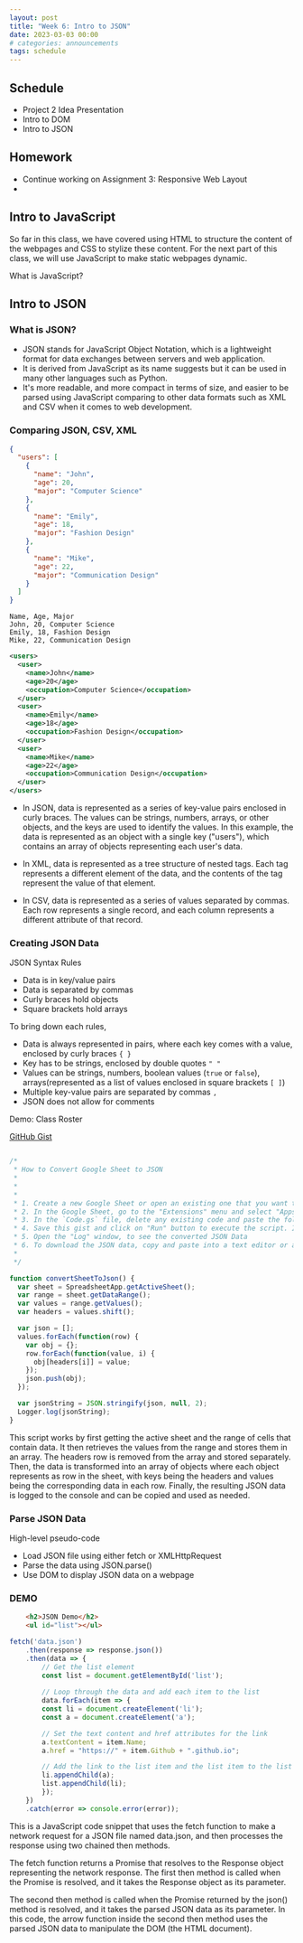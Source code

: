 ```yaml
---
layout: post
title: "Week 6: Intro to JSON"
date: 2023-03-03 00:00
# categories: announcements
tags: schedule
---
```


## Schedule
- Project 2 Idea Presentation
- Intro to DOM
- Intro to JSON

## Homework
- Continue working on Assignment 3: Responsive Web Layout
-


## Intro to JavaScript

So far in this class, we have covered using HTML to structure the content of the webpages and CSS to stylize these content. For the next part of this class, we will use JavaScript to make static webpages dynamic.

What is JavaScript?



## Intro to JSON

### What is JSON?

- JSON stands for JavaScript Object Notation, which is a lightweight format for data exchanges between servers and web application.
- It is derived from JavaScript as its name suggests but it can be used in many other languages such as Python.
- It's more readable, and more compact in terms of size, and easier to be parsed using JavaScript comparing to other data formats such as XML and CSV when it comes to web development.

### Comparing JSON, CSV, XML

```json
{
  "users": [
    {
      "name": "John",
      "age": 20,
      "major": "Computer Science"
    },
    {
      "name": "Emily",
      "age": 18,
      "major": "Fashion Design"
    },
    {
      "name": "Mike",
      "age": 22,
      "major": "Communication Design"
    }
  ]
}
```

```csv
Name, Age, Major
John, 20, Computer Science
Emily, 18, Fashion Design
Mike, 22, Communication Design
```

```xml
<users>
  <user>
    <name>John</name>
    <age>20</age>
    <occupation>Computer Science</occupation>
  </user>
  <user>
    <name>Emily</name>
    <age>18</age>
    <occupation>Fashion Design</occupation>
  </user>
  <user>
    <name>Mike</name>
    <age>22</age>
    <occupation>Communication Design</occupation>
  </user>
</users>
```

- In JSON, data is represented as a series of key-value pairs enclosed in curly braces. The values can be strings, numbers, arrays, or other objects, and the keys are used to identify the values. In this example, the data is represented as an object with a single key ("users"), which contains an array of objects representing each user's data.

- In XML, data is represented as a tree structure of nested tags. Each tag represents a different element of the data, and the contents of the tag represent the value of that element.

- In CSV, data is represented as a series of values separated by commas. Each row represents a single record, and each column represents a different attribute of that record.

### Creating JSON Data
JSON Syntax Rules
- Data is in key/value pairs
- Data is separated by commas
- Curly braces hold objects
- Square brackets hold arrays

To bring down each rules,
- Data is always represented in pairs, where each key comes with a value, enclosed by curly braces `{ }`
- Key has to be strings, enclosed by double quotes `" "`
- Values can be strings, numbers, boolean values (`true` or `false`), arrays(represented as a list of values enclosed in square brackets `[ ]`)
- Multiple key-value pairs are separated by commas `,`
- JSON does not allow for comments

Demo: Class Roster

[GitHub Gist](https://gist.github.com/lilanyang/4654e594513071378f958a93e2364d6f)

```js

/*
 * How to Convert Google Sheet to JSON
 *
 * 
 * 
 * 1. Create a new Google Sheet or open an existing one that you want to convert to JSON.
 * 2. In the Google Sheet, go to the "Extensions" menu and select "Apps Script".
 * 3. In the `Code.gs` file, delete any existing code and paste the following code:
 * 4. Save this gist and click on "Run" button to execute the script. If prompted, make sure to grant access to your Google Sheet.
 * 5. Open the "Log" window, to see the converted JSON Data
 * 6. To download the JSON data, copy and paste into a text editor or a JSON formatter such as https://jsonformatter.curiousconcept.com/
 *
 */

function convertSheetToJson() {
  var sheet = SpreadsheetApp.getActiveSheet();
  var range = sheet.getDataRange();
  var values = range.getValues();
  var headers = values.shift();

  var json = [];
  values.forEach(function(row) {
    var obj = {};
    row.forEach(function(value, i) {
      obj[headers[i]] = value;
    });
    json.push(obj);
  });

  var jsonString = JSON.stringify(json, null, 2);
  Logger.log(jsonString);
}
```

This script works by first getting the active sheet and the range of cells that contain data. It then retrieves the values from the range and stores them in an array. The headers row is removed from the array and stored separately. Then, the data is transformed into an array of objects where each object represents as row in the sheet, with keys being the headers and values being the corresponding data in each row. Finally, the resulting JSON data is logged to the console and can be copied and used as needed.

### Parse JSON Data

High-level pseudo-code

- Load JSON file using either fetch or XMLHttpRequest
- Parse the data using JSON.parse()
- Use DOM to display JSON data on a webpage




### DEMO

```html
    <h2>JSON Demo</h2>
    <ul id="list"></ul>
```

```js
fetch('data.json')
    .then(response => response.json())
    .then(data => {
        // Get the list element
        const list = document.getElementById('list');
                
        // Loop through the data and add each item to the list
        data.forEach(item => {
        const li = document.createElement('li');
        const a = document.createElement('a');

        // Set the text content and href attributes for the link
        a.textContent = item.Name;
        a.href = "https://" + item.Github + ".github.io";

        // Add the link to the list item and the list item to the list
        li.appendChild(a);
        list.appendChild(li);
        });
    })
    .catch(error => console.error(error));
```

This is a JavaScript code snippet that uses the fetch function to make a network request for a JSON file named data.json, and then processes the response using two chained then methods.

The fetch function returns a Promise that resolves to the Response object representing the network response. The first then method is called when the Promise is resolved, and it takes the Response object as its parameter. 

The second then method is called when the Promise returned by the json() method is resolved, and it takes the parsed JSON data as its parameter. In this code, the arrow function inside the second then method uses the parsed JSON data to manipulate the DOM (the HTML document).